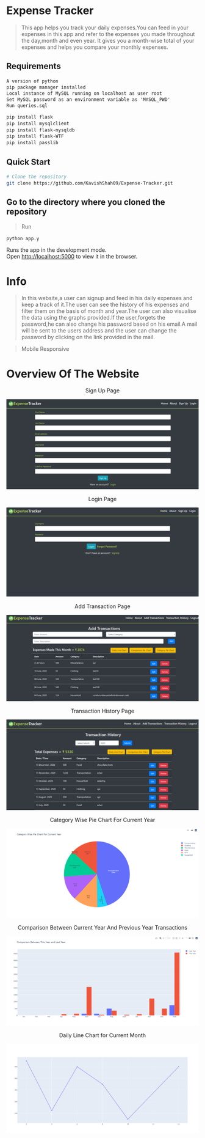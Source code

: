 # Expense Tracker

> This app helps you track your daily expenses.You can feed in your expenses in this app and refer to the expenses you
> made throughout the day,month and even year.
> It gives you a month-wise total of your expenses and helps you compare your monthly expenses.

## Requirements

```
A version of python
pip package manager installed
Local instance of MySQL running on localhost as user root
Set MySQL password as an environment variable as 'MYSQL_PWD'
Run queries.sql
```

```bash
pip install flask
pip install mysqlclient
pip install flask-mysqldb
pip install flask-WTF
pip install passlib
```

## Quick Start

```bash
# Clone the repository
git clone https://github.com/KavishShah09/Expense-Tracker.git
```

## Go to the directory where you cloned the repository

> Run

```bash
python app.y
```

Runs the app in the development mode.<br />
Open [http://localhost:5000](http://localhost:5000) to view it in the browser.

# Info

> In this website,a user can signup and feed in his daily expenses and keep a track of it.The user can see the history of his expenses and filter them on the basis of month and year.The user can also visualise the data using the graphs provided.If the user,forgets the password,he can also change his password based on his email.A mail will be sent to the users address and the user can change the password by clicking on the link provided in the mail.

> Mobile Responsive


# Overview Of The Website

<p align="center">Sign Up Page</p>
<p align="center">
 <img src="./static/signup.png">
</p>

<p align="center">Login Page</p>
<p align="center">
 <img src="./static/login.png">
</p>

<p align="center">Add Transaction Page</p>
<p align="center">
 <img src="./static/add.png">
</p>

<p align="center">Transaction History Page</p>
<p align="center">
 <img src="./static/history.png">
</p>

<p align="center">Category Wise Pie Chart For Current Year</p>
<p align="center">
 <img src="./static/pie.png">
</p>

<p align="center">Comparison Between Current Year And Previous Year Transactions</p>
<p align="center">
 <img src="./static/comparison.png">
</p>

<p align="center">Daily Line Chart for Current Month</p>
<p align="center">
 <img src="./static/line.png">
</p>


